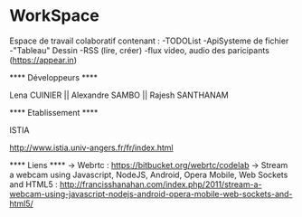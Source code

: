 # WorkSpace
Espace de travail colaboratif contenant :
-TODOList
-ApiSysteme de fichier
-"Tableau" Dessin
-RSS (lire, créer)
-flux video, audio des paricipants (https://appear.in)

**** Développeurs ****

Lena CUINIER || Alexandre SAMBO || Rajesh SANTHANAM


**** Etablissement ****

ISTIA

http://www.istia.univ-angers.fr/fr/index.html

**** Liens ****
-> Webrtc : https://bitbucket.org/webrtc/codelab
-> Stream a webcam using Javascript, NodeJS, Android, Opera Mobile, Web Sockets and HTML5 :
http://francisshanahan.com/index.php/2011/stream-a-webcam-using-javascript-nodejs-android-opera-mobile-web-sockets-and-html5/
